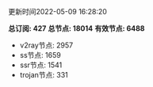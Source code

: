 更新时间2022-05-09 16:28:20

**总订阅: 427**
**总节点: 18014**
**有效节点: 6488**
- v2ray节点: 2957
- ss节点: 1659
- ssr节点: 1541
- trojan节点: 331
